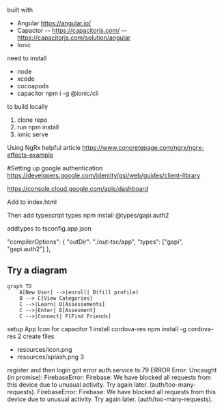 built with

- Angular https://angular.io/
- Capactor
  -- https://capacitorjs.com/
  -- https://capacitorjs.com/solution/angular
- Ionic

need to install

- node
- xcode
- cocoapods
- capacitor
  npm i -g @ionic/cli

to build locally

1. clone repo
2. run npm install
3. ionic serve

Using NgRx
helpful article https://www.concretepage.com/ngrx/ngrx-effects-example

#Setting up google authentication
https://developers.google.com/identity/gsi/web/guides/client-library

https://console.cloud.google.com/apis/dashboard

Add to index.html

<script src="https://accounts.google.com/gsi/client" async defer></script>

Then add typescript types
npm install @types/gapi.auth2

addtypes to tsconfig.app.json

"compilerOptions": {
"outDir": "./out-tsc/app",
"types": ["gapi", "gapi.auth2"]
},

## Try a diagram

```mermaid
graph TD
    A[New User] -->|enroll| B(fill profile)
    B --> C{View Categories}
    C -->|Learn| D[Assessements]
    C -->|Enter| E[Assesment]
    C -->|Connect| F[Find Friends]
```

setup App Icon for capacitor
1 install cordova-res
npm install -g cordova-res
2 create files

- resources/icon.png
- resources/splash.png
  3

register and then login got error
auth.service.ts:79 ERROR Error: Uncaught (in promise): FirebaseError: Firebase: We have blocked all requests from this device due to unusual activity. Try again later. (auth/too-many-requests).
FirebaseError: Firebase: We have blocked all requests from this device due to unusual activity. Try again later. (auth/too-many-requests).
